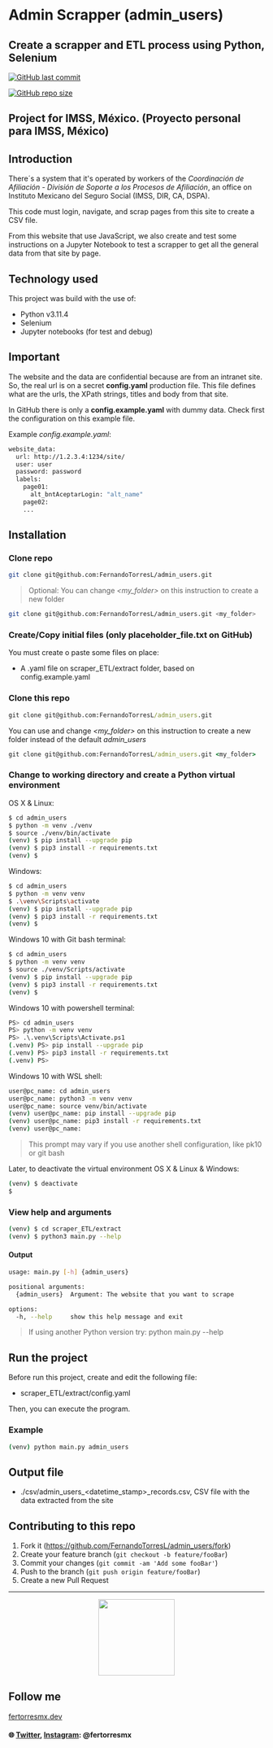 # Admin Scrapper (admin_users)

## Create a scrapper and ETL process using Python, Selenium

<a href="https://github.com/FernandoTorresL/admin_users/commits/main" target="_blank">![GitHub last commit](https://img.shields.io/github/last-commit/FernandoTorresL/admin_users)</a>

<a href="https://github.com/FernandoTorresL/admin_users" target="_blank">![GitHub repo size](https://img.shields.io/github/repo-size/FernandoTorresL/admin_users)</a>

## Project for IMSS, México. (Proyecto personal para IMSS, México)

## Introduction

There´s a system that it's operated by workers of the _Coordinación de Afiliación - División de Soporte a los Procesos de Afiliación_, an office on Instituto Mexicano del Seguro Social (IMSS, DIR, CA, DSPA).

This code must login, navigate, and scrap pages from this site to create a CSV file.

From this website that use JavaScript, we also create and test some instructions on a Jupyter Notebook to test a scrapper to get all the general data from that site by page.

## Technology used

This project was build with the use of: 

- Python v3.11.4
- Selenium
- Jupyter notebooks (for test and debug)

## Important

The website and the data are confidential because are from an intranet site.
So, the real url is on a secret **config.yaml** production file.
This file defines what are the urls, the XPath strings, titles and body from that site.

In GitHub there is only a **config.example.yaml** with dummy data.
Check first the configuration on this example file.

Example *config.example.yaml*:
```sh
website_data:
  url: http://1.2.3.4:1234/site/
  user: user
  password: password
  labels:
    page01:
      alt_bntAceptarLogin: "alt_name"
    page02:
    ...
```
## Installation

### Clone repo

```sh
git clone git@github.com:FernandoTorresL/admin_users.git
```
> Optional: You can change *<my_folder>* on this instruction to create a new folder

```sh
git clone git@github.com:FernandoTorresL/admin_users.git <my_folder> 
```

### Create/Copy initial files (only placeholder_file.txt on GitHub)

You must create o paste some files on place:

- A .yaml file on scraper_ETL/extract folder, based on config.example.yaml

### Clone this repo

```cmd
git clone git@github.com:FernandoTorresL/admin_users.git
```

You can use and change *<my_folder>* on this instruction to create a new folder instead of the default *admin_users*

```cmd
git clone git@github.com:FernandoTorresL/admin_users.git <my_folder>
```
### Change to working directory and create a Python virtual environment

OS X & Linux:

```sh
$ cd admin_users
$ python -m venv ./venv
$ source ./venv/bin/activate
(venv) $ pip install --upgrade pip
(venv) $ pip3 install -r requirements.txt
(venv) $
```

Windows:
```sh
$ cd admin_users
$ python -m venv venv
$ .\venv\Scripts\activate
(venv) $ pip install --upgrade pip
(venv) $ pip3 install -r requirements.txt
(venv) $
```

Windows 10 with Git bash terminal:
```sh
$ cd admin_users
$ python -m venv venv
$ source ./venv/Scripts/activate
(venv) $ pip install --upgrade pip
(venv) $ pip3 install -r requirements.txt
(venv) $
```

Windows 10 with powershell terminal:
```sh
PS> cd admin_users
PS> python -m venv venv
PS> .\.venv\Scripts\Activate.ps1
(.venv) PS> pip install --upgrade pip
(.venv) PS> pip3 install -r requirements.txt
(.venv) PS>
```

Windows 10 with WSL shell:
```sh
user@pc_name: cd admin_users
user@pc_name: python3 -m venv venv
user@pc_name: source venv/bin/activate
(venv) user@pc_name: pip install --upgrade pip
(venv) user@pc_name: pip3 install -r requirements.txt
(venv) user@pc_name:
```

> This prompt may vary if you use another shell configuration, like pk10 or git bash

Later, to deactivate the virtual environment
OS X & Linux & Windows:

```sh
(venv) $ deactivate
$
```

### View help and arguments

```sh
(venv) $ cd scraper_ETL/extract
(venv) $ python3 main.py --help
```
#### Output
```sh
usage: main.py [-h] {admin_users}

positional arguments:
  {admin_users}  Argument: The website that you want to scrape

options:
  -h, --help     show this help message and exit
```
> If using another Python version try: python main.py --help


## Run the project

Before run this project, create and edit the following file:

* scraper_ETL/extract/config.yaml

Then, you can execute the program.

### Example

```sh
(venv) python main.py admin_users
```

## Output file

* ./csv/admin_users_<datetime_stamp>_records.csv, CSV file with the data extracted from the site

## Contributing to this repo

1. Fork it (<https://github.com/FernandoTorresL/admin_users/fork>)
2. Create your feature branch (`git checkout -b feature/fooBar`)
3. Commit your changes (`git commit -am 'Add some fooBar'`)
4. Push to the branch (`git push origin feature/fooBar`)
5. Create a new Pull Request

---

<div align="center">
    <a href="https://fertorresmx.dev/">
      <img height="150em" src="https://raw.githubusercontent.com/FernandoTorresL/FernandoTorresL/main/media/FerTorres-dev1.png">
  </a>
</div>



## Follow me
[fertorresmx.dev](https://fertorresmx.dev/)

#### :globe_with_meridians: [Twitter](https://twitter.com/FerTorresMx), [Instagram](https://www.instagram.com/fertorresmx/): @fertorresmx
